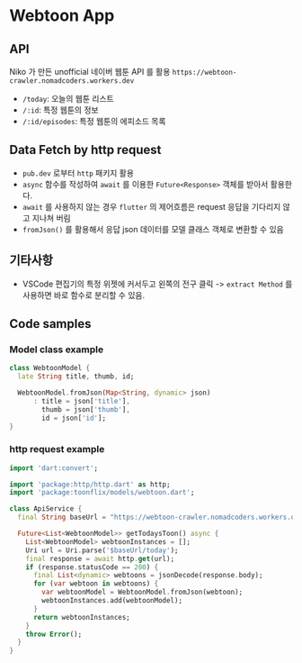 # Webtoon App

## API

Niko 가 만든 unofficial 네이버 웹툰 API 를 활용
`https://webtoon-crawler.nomadcoders.workers.dev`

 - `/today`: 오늘의 웹툰 리스트
 - `/:id`: 특정 웹툰의 정보
 - `/:id/episodes`:  특정 웹툰의 에피소드 목록

## Data Fetch by http request
- `pub.dev` 로부터 `http` 패키지 활용
- `async` 함수를 작성하여 `await` 를 이용한 `Future<Response>` 객체를 받아서 활용한다.
- `await` 를 사용하지 않는 경우 `flutter` 의 제어흐름은 request 응답을 기다리지 않고 지나쳐 버림
- `fromJson()` 를 활용해서 응답 json 데이터를 모델 클래스 객체로 변환할 수 있음

## 기타사항
- VSCode 편집기의 특정 위젯에 커서두고 왼쪽의 전구 클릭 -> `extract Method` 를 사용하면 바로 함수로 분리할 수 있음.

## Code samples

### Model class example

```dart
class WebtoonModel {
  late String title, thumb, id;

  WebtoonModel.fromJson(Map<String, dynamic> json)
      : title = json['title'],
        thumb = json['thumb'],
        id = json['id'];
}
```

### http request example

```dart
import 'dart:convert';

import 'package:http/http.dart' as http;
import 'package:toonflix/models/webtoon.dart';

class ApiService {
  final String baseUrl = "https://webtoon-crawler.nomadcoders.workers.dev";

  Future<List<WebtoonModel>> getTodaysToon() async {
    List<WebtoonModel> webtoonInstances = [];
    Uri url = Uri.parse('$baseUrl/today');
    final response = await http.get(url);
    if (response.statusCode == 200) {
      final List<dynamic> webtoons = jsonDecode(response.body);
      for (var webtoon in webtoons) {
        var webtoonModel = WebtoonModel.fromJson(webtoon);
        webtoonInstances.add(webtoonModel);
      }
      return webtoonInstances;
    }
    throw Error();
  }
}
```